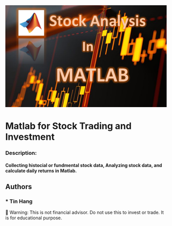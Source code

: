 <img src="MATLAB.PNG">

# Matlab for Stock Trading and Investment  

### Description:
#### Collecting histocial or fundmental stock data, Analyzing stock data, and calculate daily returns in Matlab.   

## Authors  
### * Tin Hang  


:red_circle: Warning: This is not financial advisor.  Do not use this to invest or trade. It is for educational purpose.  
